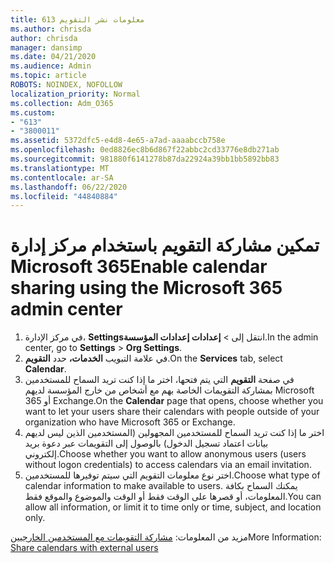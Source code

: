 ```yaml
---
title: 613 معلومات نشر التقويم
ms.author: chrisda
author: chrisda
manager: dansimp
ms.date: 04/21/2020
ms.audience: Admin
ms.topic: article
ROBOTS: NOINDEX, NOFOLLOW
localization_priority: Normal
ms.collection: Adm_O365
ms.custom:
- "613"
- "3800011"
ms.assetid: 5372dfc5-e4d8-4e65-a7ad-aaaabccb758e
ms.openlocfilehash: 0ed8826ec8b6d867f22abbc2cd33776e8db271ab
ms.sourcegitcommit: 981880f6141278b87da22924a39bb1bb5892bb83
ms.translationtype: MT
ms.contentlocale: ar-SA
ms.lasthandoff: 06/22/2020
ms.locfileid: "44840884"
---
```

# <a name="enable-calendar-sharing-using-the-microsoft-365-admin-center"></a><span data-ttu-id="68b7b-102">تمكين مشاركة التقويم باستخدام مركز إدارة Microsoft 365</span><span class="sxs-lookup"><span data-stu-id="68b7b-102">Enable calendar sharing using the Microsoft 365 admin center</span></span>

1. <span data-ttu-id="68b7b-103">في مركز الإدارة، **Settings**انتقل إلى   >   **إعدادات إعدادات المؤسسة**.</span><span class="sxs-lookup"><span data-stu-id="68b7b-103">In the admin center, go to  **Settings**  >  **Org Settings**.</span></span>
2. <span data-ttu-id="68b7b-104">في علامة التبويب **الخدمات،** حدد **التقويم**.</span><span class="sxs-lookup"><span data-stu-id="68b7b-104">On the  **Services**  tab, select  **Calendar**.</span></span>
3. <span data-ttu-id="68b7b-105">في صفحة **التقويم** التي يتم فتحها، اختر ما إذا كنت تريد السماح للمستخدمين بمشاركة التقويمات الخاصة بهم مع أشخاص من خارج المؤسسة لديهم Microsoft 365 أو Exchange.</span><span class="sxs-lookup"><span data-stu-id="68b7b-105">On the  **Calendar**  page that opens, choose whether you want to let your users share their calendars with people outside of your organization who have Microsoft 365 or Exchange.</span></span>
4. <span data-ttu-id="68b7b-106">اختر ما إذا كنت تريد السماح للمستخدمين المجهولين (المستخدمين الذين ليس لديهم بيانات اعتماد تسجيل الدخول) بالوصول إلى التقويمات عبر دعوة بريد إلكتروني.</span><span class="sxs-lookup"><span data-stu-id="68b7b-106">Choose whether you want to allow anonymous users (users without logon credentials) to access calendars via an email invitation.</span></span>
5. <span data-ttu-id="68b7b-107">اختر نوع معلومات التقويم التي سيتم توفيرها للمستخدمين.</span><span class="sxs-lookup"><span data-stu-id="68b7b-107">Choose what type of calendar information to make available to users.</span></span> <span data-ttu-id="68b7b-108">يمكنك السماح بكافة المعلومات، أو قصرها على الوقت فقط أو الوقت والموضوع والموقع فقط.</span><span class="sxs-lookup"><span data-stu-id="68b7b-108">You can allow all information, or limit it to time only or time, subject, and location only.</span></span>

<span data-ttu-id="68b7b-109">مزيد من المعلومات: [مشاركة التقويمات مع المستخدمين الخارجيين](https://docs.microsoft.com/microsoft-365/admin/manage/share-calendars-with-external-users)</span><span class="sxs-lookup"><span data-stu-id="68b7b-109">More Information: [Share calendars with external users](https://docs.microsoft.com/microsoft-365/admin/manage/share-calendars-with-external-users)</span></span>
